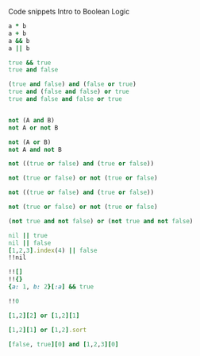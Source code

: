 Code snippets Intro to Boolean Logic

```ruby
a * b
a + b
a && b
a || b
```

```ruby
true && true
true and false
```

```ruby
(true and false) and (false or true)
true and (false and false) or true
true and false and false or true

```

```ruby

not (A and B)
not A or not B

not (A or B)
not A and not B

```

```ruby
not ((true or false) and (true or false))

not (true or false) or not (true or false)

```

```ruby
not ((true or false) and (true or false))

not (true or false) or not (true or false)

(not true and not false) or (not true and not false)

```

```ruby
nil || true
nil || false
[1,2,3].index(4) || false
!!nil
```

```ruby
!![]
!!{}
{a: 1, b: 2}[:a] && true

!!0
```

```ruby
[1,2][2] or [1,2][1]

[1,2][1] or [1,2].sort

[false, true][0] and [1,2,3][0]
```

